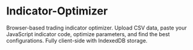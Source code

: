 # Indicator-Optimizer
Browser-based trading indicator optimizer. Upload CSV data, paste your JavaScript indicator code, optimize parameters, and find the best configurations. Fully client-side with IndexedDB storage.
